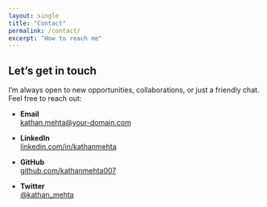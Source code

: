 ```yaml
---
layout: single
title: "Contact"
permalink: /contact/
excerpt: "How to reach me"
---
```


## Let’s get in touch

I’m always open to new opportunities, collaborations, or just a friendly chat. Feel free to reach out:

- **Email**  
  [kathan.mehta@your-domain.com](mailto:kathan.mehta@your-domain.com)

- **LinkedIn**  
  [linkedin.com/in/kathanmehta](https://www.linkedin.com/in/kathanmehta)

- **GitHub**  
  [github.com/kathanmehta007](https://github.com/kathanmehta007)

- **Twitter**  
  [@kathan_mehta](https://twitter.com/kathan_mehta)  <!-- remove if you don’t use Twitter -->
